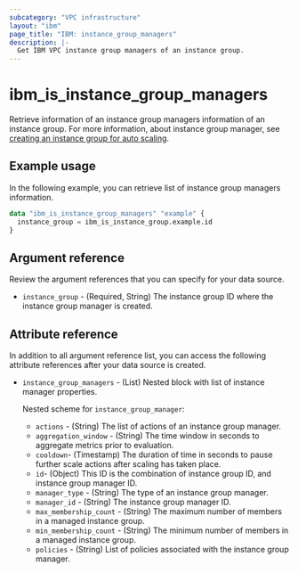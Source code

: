 ```yaml
---
subcategory: "VPC infrastructure"
layout: "ibm"
page_title: "IBM: instance_group_managers"
description: |-
  Get IBM VPC instance group managers of an instance group.
---
```


# ibm_is_instance_group_managers
Retrieve information of an instance group managers information of an instance group. For more information, about instance group manager, see [creating an instance group for auto scaling](https://cloud.ibm.com/docs/vpc?topic=vpc-creating-auto-scale-instance-group).

## Example usage
In the following example, you can retrieve list of instance group managers information.

```terraform
data "ibm_is_instance_group_managers" "example" {
  instance_group = ibm_is_instance_group.example.id
}
```

## Argument reference
Review the argument references that you can specify for your data source. 

- `instance_group` - (Required, String) The instance group ID where the instance group manager is created.

## Attribute reference
In addition to all argument reference list, you can access the following attribute references after your data source is created.

- `instance_group_managers` - (List) Nested block with list of instance manager properties.

  Nested scheme for `instance_group_manager`:
  - `actions` - (String) The list of actions of an instance group manager.
  - `aggregation_window` - (String) The time window in seconds to aggregate metrics prior to evaluation.
  - `cooldown`- (Timestamp) The duration of time in seconds to pause further scale actions after scaling has taken place.
  - `id`- (Object) This ID is the combination of instance group ID, and instance group manager ID.
  - `manager_type` - (String) The type of an instance group manager.
  - `manager_id` - (String) The instance group manager ID.
  - `max_membership_count` - (String) The maximum number of members in a managed instance group.
  - `min_membership_count` - (String) The minimum number of members in a managed instance group.
  - `policies` - (String) List of policies associated with the instance group manager.
